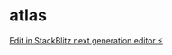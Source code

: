 # atlas

[Edit in StackBlitz next generation editor ⚡️](https://stackblitz.com/~/github.com/EvanColon/atlas)